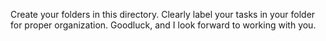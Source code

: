 Create your folders in this directory. Clearly label your tasks in your folder for proper organization. 
Goodluck, and I look forward to working with you. 
